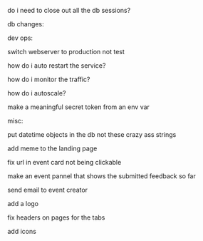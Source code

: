 do i need to close out all the db sessions?

db changes:


dev ops:

switch webserver to production not test

how do i auto restart the service?

how do i monitor the traffic?

how do i autoscale?

make a meaningful secret token from an env var

misc:

put datetime objects in the db not these crazy ass strings

add meme to the landing page

fix url in event card not being clickable

make an event pannel that shows the submitted feedback so far

send email to event creator

add a logo

fix headers on pages for the tabs

add icons
